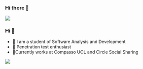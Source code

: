 ### Hi there 👋
<img src="https://s3.sa-east-1.amazonaws.com/circle-photo/0ca8ba312c524d97beb8f8c203e33ac9/b3fbf2c08626628d09f4242f4d03fbd0">

### Hi 👋
- 🔭 I am a student of Software Analysis and Development
- 🌱 Penetration test enthusiast
- 🤝Currently works at Compasso UOL and Circle Social Sharing

 [<img src="https://img.shields.io/badge/linkedin-%230077B5.svg?&style=for-the-badge&logo=linkedin&logoColor=white" />](https://www.linkedin.com/in/luan-mattos/)
 

